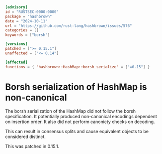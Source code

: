 ```toml
[advisory]
id = "RUSTSEC-0000-0000"
package = "hashbrown"
date = "2024-10-11"
url = "https://github.com/rust-lang/hashbrown/issues/576"
categories = []
keywords = ["borsh"]

[versions]
patched = [">= 0.15.1"]
unaffected = ["<= 0.14"]

[affected]
functions = { "hashbrown::HashMap::borsh_serialize" = ["=0.15"] }
```

# Borsh serialization of HashMap is non-canonical

The borsh serialization of the HashMap did not follow the borsh specification.
It potentially produced non-canonical encodings dependent on insertion order.
It also did not perform canonicty checks on decoding.

This can result in consensus splits and cause equivalent objects to be
considered distinct.

This was patched in 0.15.1.

